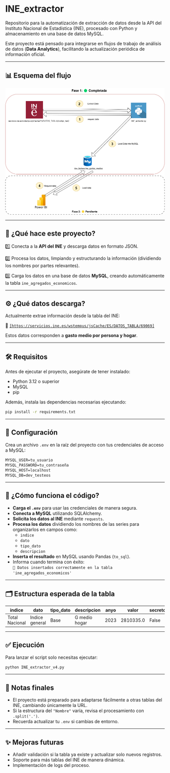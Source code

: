 
# INE_extractor

Repositorio para la automatización de extracción de datos desde la API del Instituto Nacional de Estadística (INE), procesado con Python y almacenamiento en una base de datos MySQL.

Este proyecto está pensado para integrarse en flujos de trabajo de análisis de datos (**Data Analytics**), facilitando la actualización periódica de información oficial.

---

## 📊 Esquema del flujo

![Esquema del proceso](images/schema.png)

---

## 🚀 ¿Qué hace este proyecto?

1️⃣ Conecta a la **API del INE** y descarga datos en formato JSON.

2️⃣ Procesa los datos, limpiando y estructurando la información (dividiendo los nombres por partes relevantes).

3️⃣ Carga los datos en una base de datos **MySQL**, creando automáticamente la tabla `ine_agregados_economicos`.

---

## ⚙️ ¿Qué datos descarga?
Actualmente extrae información desde la tabla del INE:

🔗 [`[https://servicios.ine.es/wstempus/jsCache/ES/DATOS_TABLA/69069]`]([https://servicios.ine.es/wstempus/jsCache/ES/DATOS_TABLA/69069])

Estos datos corresponden a **gasto medio por persona y hogar**.

---

## 🛠️ Requisitos
Antes de ejecutar el proyecto, asegúrate de tener instalado:

- Python 3.12 o superior
- MySQL
- pip

Además, instala las dependencias necesarias ejecutando:

```bash
pip install -r requirements.txt
```

---

## 🔐 Configuración
Crea un archivo `.env` en la raíz del proyecto con tus credenciales de acceso a MySQL:

```
MYSQL_USER=tu_usuario
MYSQL_PASSWORD=tu_contraseña
MYSQL_HOST=localhost
MYSQL_DB=dev_testeos
```

---

## 🧠 ¿Cómo funciona el código?

- **Carga el `.env`** para usar las credenciales de manera segura.
- **Conecta a MySQL** utilizando SQLAlchemy.
- **Solicita los datos al INE** mediante `requests`.
- **Procesa los datos** dividiendo los nombres de las series para organizarlos en campos como:
  - `indice`
  - `dato`
  - `tipo_dato`
  - `descripcion`
- **Inserta el resultado** en MySQL usando Pandas (`to_sql`).
- Informa cuando termina con éxito:  
  `🤙 Datos insertados correctamente en la tabla 'ine_agregados_economicos'`

---

## 🗂️ Estructura esperada de la tabla

| indice           | dato              | tipo_dato | descripcion         | anyo | valor     | secreto |
|------------------|-------------------|-----------|---------------------|------|-----------|---------|
| Total Nacional   | Indice general    | Base      | G medio hogar       | 2023 | 2810335.0 | False   |


---

## ✅ Ejecución
Para lanzar el script solo necesitas ejecutar:

```bash
python INE_extractor_v4.py
```

---

## 📌 Notas finales
- El proyecto está preparado para adaptarse fácilmente a otras tablas del INE, cambiando únicamente la URL.
- Si la estructura del `"Nombre"` varía, revisa el procesamiento con `.split('.')`.
- Recuerda actualizar tu `.env` si cambias de entorno.

---

## ✨ Mejoras futuras
- Añadir validación si la tabla ya existe y actualizar solo nuevos registros.
- Soporte para más tablas del INE de manera dinámica.
- Implementación de logs del proceso.
